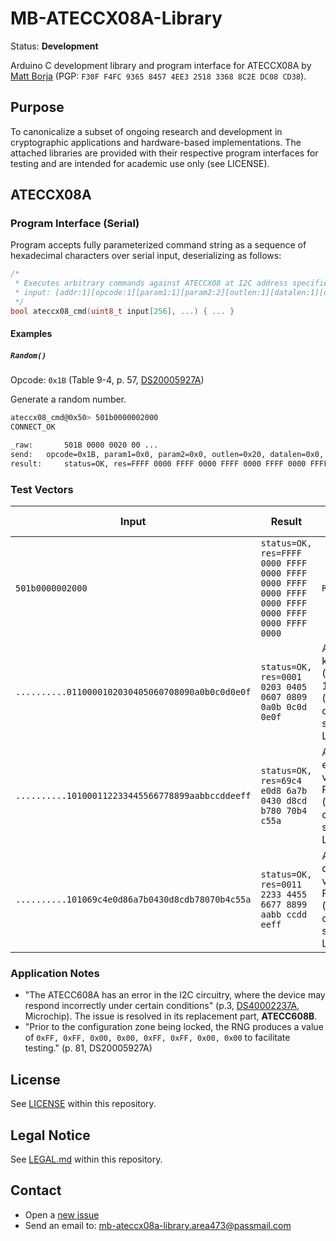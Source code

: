 # MB-ATECCX08A-Library
Status: **Development**

Arduino C development library and program interface for ATECCX08A by [Matt Borja](https://mattborja.dev/) (PGP: `F30F F4FC 9365 8457 4EE3 2518 3368 8C2E DC08 CD38`).

## Purpose
To canonicalize a subset of ongoing research and development in cryptographic applications and hardware-based implementations. The attached libraries are provided with their respective program interfaces for testing and are intended for academic use only (see LICENSE).

## ATECCX08A
### Program Interface (Serial)
Program accepts fully parameterized command string as a sequence of hexadecimal characters over serial input, deserializing as follows:
```c
/*
 * Executes arbitrary commands against ATECCX08 at I2C address specified
 * input: [addr:1][opcode:1][param1:1][param2:2][outlen:1][datalen:1][data:datalen] (datalen=0-249)
 */
bool ateccx08_cmd(uint8_t input[256], ...) { ... }
```

#### Examples
##### `Random()`
Opcode: `0x1B` (Table 9-4, p. 57, [DS20005927A](https://ww1.microchip.com/downloads/aemDocuments/documents/OTH/ProductDocuments/DataSheets/20005928A.pdf))

Generate a random number.
```bash
ateccx08_cmd@0x50> 501b0000002000
CONNECT_OK

_raw:		501B 0000 0020 00 ...
send:	opcode=0x1B, param1=0x0, param2=0x0, outlen=0x20, datalen=0x0, data=  
result:		status=OK, res=FFFF 0000 FFFF 0000 FFFF 0000 FFFF 0000 FFFF 0000 FFFF 0000 FFFF 0000 FFFF 0000 ...
```

### Test Vectors
| Input                                            | Result                                                                                           | Description                                                                | Last tested |
|--------------------------------------------------|--------------------------------------------------------------------------------------------------|----------------------------------------------------------------------------|-------------|
| `501b0000002000`                                 | `status=OK, res=FFFF 0000 FFFF 0000 FFFF 0000 FFFF 0000 FFFF 0000 FFFF 0000 FFFF 0000 FFFF 0000` | `Random()`                                                                 | 7/1/2023    |
| `..........0110000102030405060708090a0b0c0d0e0f` | `status=OK, res=0001 0203 0405 0607 0809 0a0b 0c0d 0e0f`                                         | AES-128 key vector (C.1, FIPS-197) (ATECC608A only; NDA, see LEGAL.md)     | 7/1/2023    |
| `..........101000112233445566778899aabbccddeeff` | `status=OK, res=69c4 e0d8 6a7b 0430 d8cd b780 70b4 c55a`                                         | AES-128 encrypt vector (C.1, FIPS-197) (ATECC608A only; NDA, see LEGAL.md) | 7/1/2023    |
| `..........101069c4e0d86a7b0430d8cdb78070b4c55a` | `status=OK, res=0011 2233 4455 6677 8899 aabb ccdd eeff`                                         | AES-128 decrypt vector (C.1, FIPS-197) (ATECC608A only; NDA, see LEGAL.md) | 7/1/2023    |

### Application Notes
- "The ATECC608A has an error in the I2C circuitry, where the device may respond incorrectly under certain conditions" (p.3, [DS40002237A](https://www.mouser.com/pdfDocs/Migrating-from-the-ATECC608A-to-the-ATECC608B-DS40002237A.pdf), Microchip). The issue is resolved in its replacement part, **ATECC608B**.
- "Prior to the configuration zone being locked, the RNG produces a value of `0xFF, 0xFF, 0x00, 0x00, 0xFF, 0xFF, 0x00, 0x00` to facilitate testing." (p. 81, DS20005927A)

## License
See [LICENSE](/LICENSE) within this repository.

## Legal Notice
See [LEGAL.md](/LEGAL.md) within this repository.

## Contact
- Open a [new issue](https://github.com/mattborja/MB-ATECCX08A-Library/issues)
- Send an email to: [mb-ateccx08a-library.area473@passmail.com](mailto:mb-ateccx08a-library.area473@passmail.com)
